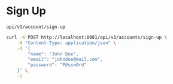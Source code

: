 # Sign Up

`api/v1/account/sign-up`

```bash
curl -X POST http://localhost:8081/api/v1/accounts/sign-up \
    -H "Content-Type: application/json" \
    -d '{
        "name": "John Doe",
        "email": "johndoe@mail.com",
        "password": "P@ssw0rd"
    }' \
    -i
```
